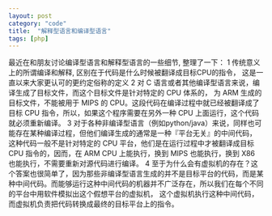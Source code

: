 ```yaml
---
layout: post
category: "code"
title:  "解释型语言和编译型语言"
tags: [php]
---
```


最近在和朋友讨论编译型语言和解释型语言的一些细节, 整理了一下：
1 传统意义上的所谓编译和解释, 区别在于代码是什么时候被翻译成目标CPU的指令， 这是一直以来大家更认可的更约定俗称的定义
2  对 C 语言或者其他编译型语言来说，编译生成了目标文件，而这个目标文件是针对特定的 CPU 体系的，
为 ARM 生成的目标文件，不能被用于 MIPS 的 CPU。这段代码在编译过程中就已经被翻译成了目标 CPU 指令，所以，如果这个程序需要在另外一种 CPU 上面运行，这个代码就必须重新编译。
3 对于各种非编译型语言（例如python/java）来说，同样也可能存在某种编译过程，但他们编译生成的通常是一种『平台无关』的中间代码，
这种代码一般不是针对特定的 CPU 平台，他们是在运行过程中才被翻译成目标 CPU 指令的，因而，在 ARM CPU 上能执行，换到 MIPS 也能执行，换到 X86 也能执行，不需要重新对源代码进行编译。
4 至于为什么会有虚拟机的存在？这个答案也很简单了，因为那些非编译型语言生成的并不是目标平台的代码，而是某种中间代码。而能够运行这种中间代码的机器并不广泛存在，所以我们在每个不同的平台中用软件模拟出这个假想平台的虚拟机，
这个虚拟机执行这种中间代码，而虚拟机负责把代码转换成最终的目标平台上的指令。


